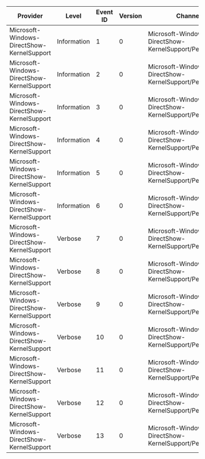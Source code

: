 Provider                                    |  Level        |  Event ID  |  Version  |  Channel                                                 |  Task            |  Opcode  |  Keyword  |  Message
--------------------------------------------|---------------|------------|-----------|----------------------------------------------------------|------------------|----------|-----------|---------------------------------------------------------------------
Microsoft-Windows-DirectShow-KernelSupport  |  Information  |  1         |  0        |  Microsoft-Windows-DirectShow-KernelSupport/Performance  |  KSProxy Info    |  Enter   |           |
Microsoft-Windows-DirectShow-KernelSupport  |  Information  |  2         |  0        |  Microsoft-Windows-DirectShow-KernelSupport/Performance  |  KSProxy Info    |  Exit    |           |
Microsoft-Windows-DirectShow-KernelSupport  |  Information  |  3         |  0        |  Microsoft-Windows-DirectShow-KernelSupport/Performance  |  KSProxy Info    |  Enter   |           |
Microsoft-Windows-DirectShow-KernelSupport  |  Information  |  4         |  0        |  Microsoft-Windows-DirectShow-KernelSupport/Performance  |  KSProxy Info    |  Exit    |           |
Microsoft-Windows-DirectShow-KernelSupport  |  Information  |  5         |  0        |  Microsoft-Windows-DirectShow-KernelSupport/Performance  |  KSProxy Info    |  Enter   |           |
Microsoft-Windows-DirectShow-KernelSupport  |  Information  |  6         |  0        |  Microsoft-Windows-DirectShow-KernelSupport/Performance  |  KSProxy Info    |  Exit    |           |
Microsoft-Windows-DirectShow-KernelSupport  |  Verbose      |  7         |  0        |  Microsoft-Windows-DirectShow-KernelSupport/Performance  |  KSProxy Buffer  |          |           |  InputPin_Receive: Pointer = {Buffer}, Timestamp = {TimeStamp}
Microsoft-Windows-DirectShow-KernelSupport  |  Verbose      |  8         |  0        |  Microsoft-Windows-DirectShow-KernelSupport/Performance  |  KSProxy Buffer  |          |           |  ProcessInput_Start: Pointer = {Buffer}, Timestamp = {TimeStamp}
Microsoft-Windows-DirectShow-KernelSupport  |  Verbose      |  9         |  0        |  Microsoft-Windows-DirectShow-KernelSupport/Performance  |  KSProxy Buffer  |          |           |  ProcessInput_Complete: Pointer = {Buffer}, Timestamp = {TimeStamp}
Microsoft-Windows-DirectShow-KernelSupport  |  Verbose      |  10        |  0        |  Microsoft-Windows-DirectShow-KernelSupport/Performance  |  KSProxy Buffer  |          |           |  ProcessOutput_Start: Pointer = {Buffer}, Timestamp = {TimeStamp}
Microsoft-Windows-DirectShow-KernelSupport  |  Verbose      |  11        |  0        |  Microsoft-Windows-DirectShow-KernelSupport/Performance  |  KSProxy Buffer  |          |           |  ProcessOutput_Complete: Pointer = {Buffer}, Timestamp = {TimeStamp}
Microsoft-Windows-DirectShow-KernelSupport  |  Verbose      |  12        |  0        |  Microsoft-Windows-DirectShow-KernelSupport/Performance  |  KSProxy Buffer  |          |           |  DeviceIo_Start: Pointer = {Buffer}, Timestamp = {TimeStamp}
Microsoft-Windows-DirectShow-KernelSupport  |  Verbose      |  13        |  0        |  Microsoft-Windows-DirectShow-KernelSupport/Performance  |  KSProxy Buffer  |          |           |  DeviceIo_Complete: Pointer = {Buffer}, Timestamp = {TimeStamp}
